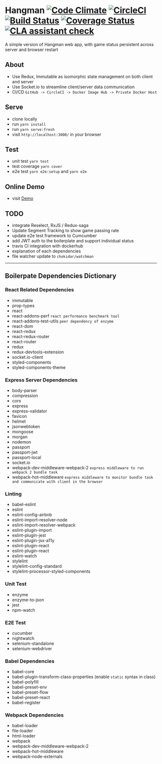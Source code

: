 # Hangman [![Code Climate](https://codeclimate.com/github/zhenyulin/hangman/badges/gpa.svg)](https://codeclimate.com/github/zhenyulin/hangman) [![CircleCI](https://circleci.com/gh/zhenyulin/hangman.svg?style=shield)](https://circleci.com/gh/zhenyulin/hangman) [![Build Status](https://travis-ci.org/zhenyulin/hangman.svg?branch=master)](https://travis-ci.org/zhenyulin/hangman) [![Coverage Status](https://coveralls.io/repos/github/zhenyulin/hangman/badge.svg?branch=master)](https://coveralls.io/github/zhenyulin/hangman?branch=master) [![CLA assistant check](https://cla-assistant.io/pull/badge/signed)](https://cla-assistant.io/zhenyulin/hangman?pullRequest=1)

A simple version of Hangman web app, with game status persistent across server and browser restart

## About

 * Use Redux, Immutable as isomorphic state management on both client and server
 * Use Socket.io to streamline client/server data communication
 * CI/CD `GitHub -> CircleCI -> Docker Image Hub -> Private Docker Host`

## Serve

 * clone locally
 * run `yarn install`
 * run `yarn serve:fresh`
 * visit `http://localhost:3000/` in your browser

## Test

 * unit test `yarn test`
 * test coverage `yarn cover`
 * e2e test `yarn e2e:setup` and `yarn e2e`

## Online Demo

 * visit [Demo](http://elitir.com:3456/)

## TODO
 * integrate Reselect, RxJS / Redux-saga
 * Update Segment Tracking to show game passing rate
 * update e2e test framework to Cumcumber
 * add JWT auth to the boilerplate and support individual status
 * travis CI integration with dockerhub
 * explanation of each dependencies
 * file watcher update to `chokidar/watchman`

---


## Boilerpate Dependencies Dictionary


### React Related Dependencies
 * immutable
 * prop-types
 * react
 * react-addons-perf `react performance benchmark tool`
 * react-addons-test-utils `peer dependency of enzyme`
 * react-dom
 * react-redux
 * react-redux-router
 * react-router
 * redux
 * redux-devtools-extension
 * socket.io-client
 * styled-components
 * styled-components-theme

### Express Server Dependencies
 * body-parser
 * compression
 * cors
 * express
 * express-validator
 * favicon
 * helmet
 * jsonwebtoken
 * mongoose
 * morgan
 * nodemon
 * passport
 * passport-jwt
 * passport-local
 * socket.io
 * webpack-dev-middleware-webpack-2 `express middleware to run webpack 2 bundle task`
 * webpack-hot-middleware `express middleware to monitor bundle task and communicate with client in the browser`

### Linting
 * babel-eslint
 * eslint
 * eslint-config-airbnb
 * eslint-import-resolver-node
 * eslint-import-resolver-webpack
 * eslint-plugin-import
 * eslint-plugin-jest
 * eslint-plugin-jsx-a11y
 * eslint-plugin-react
 * eslint-plugin-react
 * eslint-watch
 * stylelint
 * stylelint-config-standard
 * stylelint-processor-styled-components

### Unit Test
 * enzyme
 * enzyme-to-json
 * jest
 * npm-watch

### E2E Test
 * cucumber
 * nightwatch
 * selenium-standalone
 * selenium-webdriver

### Babel Dependencies
 * babel-core
 * babel-plugin-transform-class-properties (enable `static` syntax in class)
 * babel-polyfill
 * babel-preset-env
 * babel-preset-flow
 * babel-preset-react
 * babel-register


### Webpack Dependencies
 * babel-loader
 * file-loader
 * html-loader
 * webpack
 * webpack-dev-middleware-webpack-2
 * webpack-hot-middleware
 * webpack-node-externals
